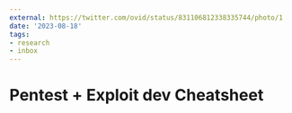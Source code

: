 ```yaml
---
external: https://twitter.com/ovid/status/831106812338335744/photo/1
date: '2023-08-18'
tags:
- research
- inbox
---
```


# Pentest + Exploit dev Cheatsheet
